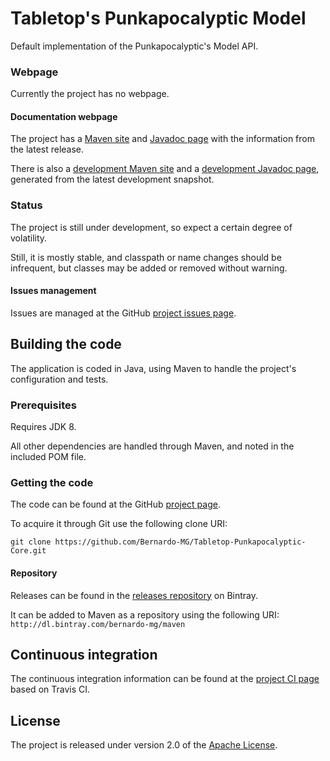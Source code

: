 # Tabletop's Punkapocalyptic Model
Default implementation of the Punkapocalyptic's Model API.

### Webpage
Currently the project has no webpage.

#### Documentation webpage
The project has a [Maven site][] and [Javadoc page][] with the information from the
latest release.

There is also a [development Maven site][] and a [development Javadoc page][], generated from the latest development snapshot.

### Status
The project is still under development, so expect a certain degree of volatility.

Still, it is mostly stable, and classpath or name changes should be infrequent, but classes may be added or removed without warning.

#### Issues management
Issues are managed at the GitHub [project issues page][].

## Building the code
The application is coded in Java, using Maven to handle the project's configuration and tests.

### Prerequisites
Requires JDK 8.

All other dependencies are handled through Maven, and noted in the included POM file.

### Getting the code
The code can be found at the GitHub [project page][].

To acquire it through Git use the following clone URI:

`git clone https://github.com/Bernardo-MG/Tabletop-Punkapocalyptic-Core.git`

#### Repository
Releases can be found in the [releases repository][] on Bintray.

It can be added to Maven as a repository using the following URI:
`http://dl.bintray.com/bernardo-mg/maven`

## Continuous integration
The continuous integration information can be found at the [project CI page][] based on Travis CI.

## License
The project is released under version 2.0 of the [Apache License][].

[development Javadoc page]: http://docs.wandrell.com/development/maven/tabletop-punkapocalyptic-core/apidocs
[development Maven site]: http://docs.wandrell.com/development/maven/tabletop-punkapocalyptic-core
[Apache License]: http://www.apache.org/licenses/LICENSE-2.0
[Javadoc page]: http://docs.wandrell.com/maven/tabletop-punkapocalyptic-core/apidocs
[Maven site]: http://docs.wandrell.com/maven/tabletop-punkapocalyptic-core
[project CI page]: https://travis-ci.org/Bernardo-MG/Tabletop-Punkapocalyptic-Core
[project issues page]: https://github.com/Bernardo-MG/Tabletop-Punkapocalyptic-Core/issues
[project page]: http://github.com/Bernardo-MG/Tabletop-Punkapocalyptic-Core
[releases repository]: http://dl.bintray.com/bernardo-mg/tabletop-punkapocalyptic-core
